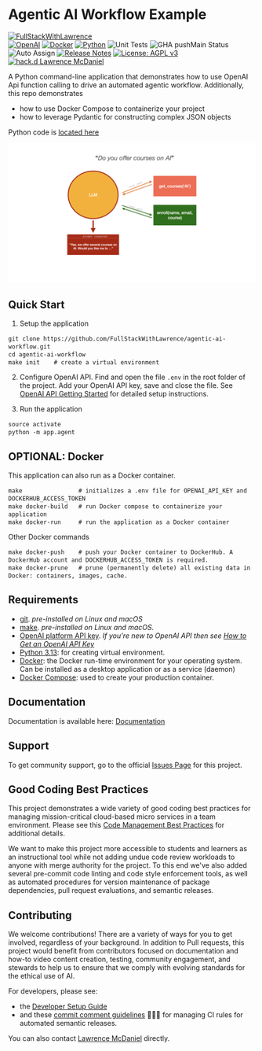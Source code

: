 # Agentic AI Workflow Example

[![FullStackWithLawrence](https://a11ybadges.com/badge?text=FullStackWithLawrence&badgeColor=orange&logo=youtube&logoColor=282828)](https://www.youtube.com/@FullStackWithLawrence)<br>
[![OpenAI](https://a11ybadges.com/badge?logo=openai)](https://platform.openai.com/)
[![Docker](https://a11ybadges.com/badge?logo=docker)](https://docs.docker.com/)
[![Python](https://a11ybadges.com/badge?logo=python)](https://www.python.org/)
![Unit Tests](https://github.com/FullStackWithLawrence/agentic-ai-workflow/actions/workflows/testsPython.yml/badge.svg?branch=main)
![GHA pushMain Status](https://img.shields.io/github/actions/workflow/status/FullStackWithLawrence/agentic-ai-workflow/pushMain.yml?branch=main)
![Auto Assign](https://github.com/FullStackwithLawrence/agentic-ai-workflow/actions/workflows/auto-assign.yml/badge.svg)
[![Release Notes](https://img.shields.io/github/release/FullStackWithLawrence/agentic-ai-workflow)](https://github.com/FullStackWithLawrence/agentic-ai-workflow/releases)
[![License: AGPL v3](https://img.shields.io/badge/License-AGPL_v3-blue.svg)](https://www.gnu.org/licenses/agpl-3.0)
[![hack.d Lawrence McDaniel](https://img.shields.io/badge/hack.d-Lawrence%20McDaniel-orange.svg)](https://lawrencemcdaniel.com)

A Python command-line application that demonstrates how to use OpenAI Api function calling to drive an automated agentic workflow. Additionally, this repo demonstrates

- how to use Docker Compose to containerize your project
- how to leverage Pydantic for constructing complex JSON objects

Python code is [located here](./app/)

![Agentic AI Workflow](https://github.com/FullStackWithLawrence/agentic-ai-workflow/blob/main/doc/img/agentic-workflow.png)

## Quick Start

1. Setup the application

```console
git clone https://github.com/FullStackWithLawrence/agentic-ai-workflow.git
cd agentic-ai-workflow
make init    # create a virtual environment
```

2. Configure OpenAI API. Find and open the file `.env` in the root folder of the project. Add your OpenAI API key, save and close the file. See [OpenAI API Getting Started](./doc/OPENAI_API_GETTING_STARTED_GUIDE.md) for detailed setup instructions.

3. Run the application

```console
source activate
python -m app.agent
```

## OPTIONAL: Docker

This application can also run as a Docker container.

```console
make                # initializes a .env file for OPENAI_API_KEY and DOCKERHUB_ACCESS_TOKEN
make docker-build   # run Docker compose to containerize your application
make docker-run     # run the application as a Docker container
```

Other Docker commands

```console
make docker-push    # push your Docker container to DockerHub. A DockerHub account and DOCKERHUB_ACCESS_TOKEN is required.
make docker-prune   # prune (permanently delete) all existing data in Docker: containers, images, cache.
```

## Requirements

- [git](https://git-scm.com/book/en/v2/Getting-Started-Installing-Git). _pre-installed on Linux and macOS_
- [make](https://gnuwin32.sourceforge.net/packages/make.htm). _pre-installed on Linux and macOS._
- [OpenAI platform API key](https://platform.openai.com/).
  _If you're new to OpenAI API then see [How to Get an OpenAI API Key](./doc/OPENAI_API_GETTING_STARTED_GUIDE.md)_
- [Python 3.13](https://www.python.org/downloads/): for creating virtual environment.
- [Docker](https://docs.docker.com/): the Docker run-time environment for your operating system. Can be installed as a desktop application or as a service (daemon)
- [Docker Compose](https://docs.docker.com/compose/install/): used to create your production container.

## Documentation

Documentation is available here: [Documentation](./doc/)

## Support

To get community support, go to the official [Issues Page](https://github.com/FullStackWithLawrence/agentic-ai-workflow/issues) for this project.

## Good Coding Best Practices

This project demonstrates a wide variety of good coding best practices for managing mission-critical cloud-based micro services in a team environment. Please see this [Code Management Best Practices](./doc/GOOD_CODING_PRACTICE.md) for additional details.

We want to make this project more accessible to students and learners as an instructional tool while not adding undue code review workloads to anyone with merge authority for the project. To this end we've also added several pre-commit code linting and code style enforcement tools, as well as automated procedures for version maintenance of package dependencies, pull request evaluations, and semantic releases.

## Contributing

We welcome contributions! There are a variety of ways for you to get involved, regardless of your background. In addition to Pull requests, this project would benefit from contributors focused on documentation and how-to video content creation, testing, community engagement, and stewards to help us to ensure that we comply with evolving standards for the ethical use of AI.

For developers, please see:

- the [Developer Setup Guide](./doc/CONTRIBUTING.md)
- and these [commit comment guidelines](./doc/SEMANTIC_VERSIONING.md) 😬😬😬 for managing CI rules for automated semantic releases.

You can also contact [Lawrence McDaniel](https://lawrencemcdaniel.com/contact) directly.

